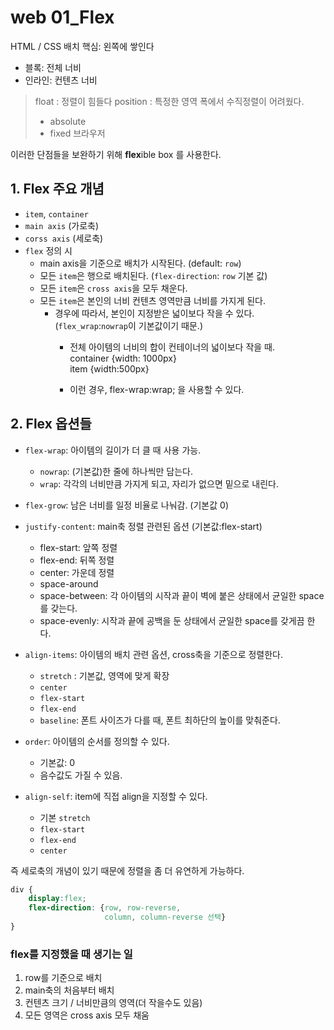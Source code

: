 # web 01_Flex

HTML / CSS 배치 핵심: 왼쪽에 쌓인다
- 블록: 전체 너비
- 인라인: 컨텐츠 너비

> float : 정렬이 힘들다
> position : 특정한 영역 폭에서 수직정렬이 어려웠다.
> - absolute
> - fixed 브라우저

이러한 단점들을 보완하기 위해 **flex**ible box 를 사용한다.  

## 1. Flex 주요 개념
- `item`, `container` 
- `main axis` (가로축)  
- `corss axis` (세로축)
- `flex` 정의 시
    - main axis을 기준으로 배치가 시작된다. (default: `row`)
    - 모든 `item`은 행으로 배치된다. (`flex-direction`: `row` 기본 값)
    - 모든 `item`은 `cross axis`을 모두 채운다.
    - 모든 `item`은 본인의 너비 컨텐츠 영역만큼 너비를 가지게 된다.
        - 경우에 따라서, 본인이 지정받은 넓이보다 작을 수 있다. (`flex_wrap`:`nowrap`이 기본값이기 때문.)
            - 전체 아이템의 너비의 합이 컨테이너의 넓이보다 작을 때.  
                container {width: 1000px}  
                item {width:500px}  

            - 이런 경우, flex-wrap:wrap; 을 사용할 수 있다.

## 2. Flex 옵션들
- `flex-wrap`: 아이템의 길이가 더 클 때 사용 가능.  
    - `nowrap`: (기본값)한 줄에 하나씩만 담는다.  
    - `wrap`: 각각의 너비만큼 가지게 되고, 자리가 없으면 밑으로 내린다.

- `flex-grow`: 남은 너비를 일정 비율로 나눠감. (기본값 0)
- `justify-content`: main축 정렬 관련된 옵션 (기본값:flex-start) 
    - flex-start: 앞쪽 정렬
    - flex-end: 뒤쪽 정렬
    - center: 가운데 정렬
    - space-around
    - space-between: 각 아이템의 시작과 끝이 벽에 붙은 상태에서 균일한 space를 갖는다.
    - space-evenly: 시작과 끝에 공백을 둔 상태에서 균일한 space를 갖게끔 한다.

- `align-items`: 아이템의 배치 관련 옵션, cross축을 기준으로 정렬한다.
    - `stretch` : 기본값, 영역에 맞게 확장
    - `center`
    - `flex-start`
    - `flex-end`
    - `baseline`: 폰트 사이즈가 다를 때, 폰트 최하단의 높이를 맞춰준다.
- `order`: 아이템의 순서를 정의할 수 있다.
    - 기본값: 0
    - 음수값도 가질 수 있음.

- `align-self`: item에 직접 align을 지정할 수 있다.
    - 기본 `stretch`
    - `flex-start`
    - `flex-end`
    - `center`



즉 세로축의 개념이 있기 때문에 정렬을 좀 더 유연하게 가능하다.
```css
div {
    display:flex;
    flex-direction: {row, row-reverse, 
                     column, column-reverse 선택}
}
```

### flex를 지정했을 때 생기는 일
1) row를 기준으로 배치
2) main축의 처음부터 배치
3) 컨텐츠 크기 / 너비만큼의 영역(더 작을수도 있음)
4) 모든 영역은 cross axis 모두 채움
